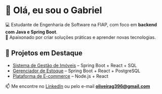# 👋 Olá, eu sou o Gabriel

💻 Estudante de Engenharia de Software na FIAP, com foco em **backend com Java e Spring Boot**.  
🚀 Apaixonado por criar soluções práticas e aprender novas tecnologias.  

## 🔗 Projetos em Destaque
- [Sistema de Gestão de Imóveis](#) – Spring Boot + React + SQL  
- [Gerenciador de Estoque](#) – Spring Boot + React + PostgreSQL  
- [Plataforma de E-commerce](#) – Node.js + React  

📫 Me encontre no [LinkedIn](https://www.linkedin.com/in/gabriel-gouvea-marques-de-oliveira-50b205200/) ou pelo e-mail **oliveirag396@gmail.com**
